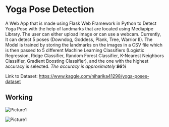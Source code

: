 # Yoga Pose Detection
A Web App that is made using Flask Web Framework in Python to Detect Yoga Pose with the help of landmarks that are located using Mediapipe Library. The user can either upload image or can use a webcam. Currently, It can detect 5 poses (Downdog, Goddess, Plank, Tree, Warrior II). The Model is trained by storing the landmarks on the images in a CSV file which is then passed to 5 different Machine Learning Classifiers (Logistic Regression, Ridge Classifier, Random Forest Classifier, K-Nearest Neighbors Classifier, Gradient Boosting Classifier), and the one with the highest accuracy is selected. 
*The accuracy is approximately **96%***

Link to Dataset: https://www.kaggle.com/niharika41298/yoga-poses-dataset
## Working

![Picture1](https://github.com/user-attachments/assets/c16be833-8a17-4457-824f-5843ed832da9)

![Picture1](https://github.com/user-attachments/assets/28a02cdf-ad3e-4aec-be3e-b809a9b3aef9)

